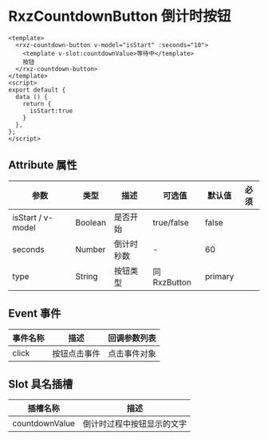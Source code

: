 # RxzCountdownButton 倒计时按钮

<TestRxzCountdownButton></TestRxzCountdownButton>

``` vue
<template>
  <rxz-countdown-button v-model="isStart" :seconds="10">
    <template v-slot:countdownValue>等待中</template>
    按钮
  </rxz-countdown-button>
</template>
<script>
export default {
  data () {
    return {
      isStart:true
    }
  },
};
</script>
```

## Attribute 属性

| 参数              | 类型    | 描述       | 可选值      | 默认值  | 必须 |
| ----------------- | ------- | ---------- | ----------- | ------- | ---- |
| isStart / v-model | Boolean | 是否开始   | true/false  | false   |      |
| seconds           | Number  | 倒计时秒数 | -           | 60      |      |
| type              | String  | 按钮类型   | 同RxzButton | primary |      |

## Event 事件

| 事件名称 | 描述         | 回调参数列表 |
| -------- | ------------ | ------------ |
| click    | 按钮点击事件 | 点击事件对象 |

## Slot 具名插槽

| 插槽名称       | 描述                       |
| -------------- | -------------------------- |
| countdownValue | 倒计时过程中按钮显示的文字 |
